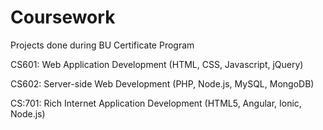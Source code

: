 # Coursework
Projects done during BU Certificate Program

CS601: Web Application Development (HTML, CSS, Javascript, jQuery)

CS602: Server-side Web Development (PHP, Node.js, MySQL, MongoDB)

CS:701: Rich Internet Application Development (HTML5, Angular, Ionic, Node.js)
